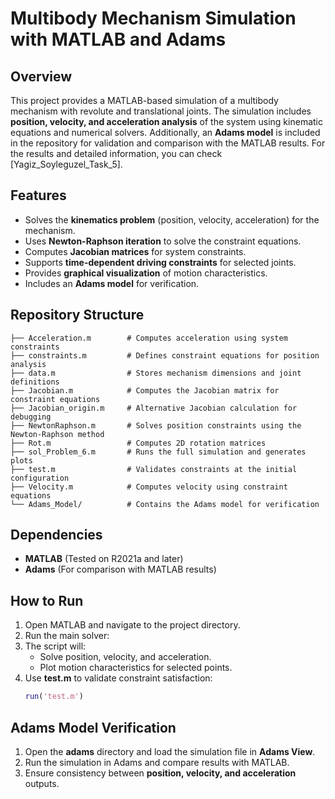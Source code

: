 # Multibody Mechanism Simulation with MATLAB and Adams

## Overview
This project provides a MATLAB-based simulation of a multibody mechanism with revolute and translational joints. The simulation includes **position, velocity, and acceleration analysis** of the system using kinematic equations and numerical solvers. Additionally, an **Adams model** is included in the repository for validation and comparison with the MATLAB results. For the results and detailed information, you can check [Yagiz_Soyleguzel_Task_5].

## Features
- Solves the **kinematics problem** (position, velocity, acceleration) for the mechanism.
- Uses **Newton-Raphson iteration** to solve the constraint equations.
- Computes **Jacobian matrices** for system constraints.
- Supports **time-dependent driving constraints** for selected joints.
- Provides **graphical visualization** of motion characteristics.
- Includes an **Adams model** for verification.

## Repository Structure
```
├── Acceleration.m        # Computes acceleration using system constraints
├── constraints.m         # Defines constraint equations for position analysis
├── data.m                # Stores mechanism dimensions and joint definitions
├── Jacobian.m            # Computes the Jacobian matrix for constraint equations
├── Jacobian_origin.m     # Alternative Jacobian calculation for debugging
├── NewtonRaphson.m       # Solves position constraints using the Newton-Raphson method
├── Rot.m                 # Computes 2D rotation matrices
├── sol_Problem_6.m       # Runs the full simulation and generates plots
├── test.m                # Validates constraints at the initial configuration
├── Velocity.m            # Computes velocity using constraint equations
└── Adams_Model/          # Contains the Adams model for verification
```

## Dependencies
- **MATLAB** (Tested on R2021a and later)
- **Adams** (For comparison with MATLAB results)

## How to Run
1. Open MATLAB and navigate to the project directory.
2. Run the main solver:
3. The script will:
   - Solve position, velocity, and acceleration.
   - Plot motion characteristics for selected points.
4. Use **test.m** to validate constraint satisfaction:
   ```matlab
   run('test.m')
   ```

## Adams Model Verification
1. Open the **adams** directory and load the simulation file in **Adams View**.
2. Run the simulation in Adams and compare results with MATLAB.
3. Ensure consistency between **position, velocity, and acceleration** outputs.

